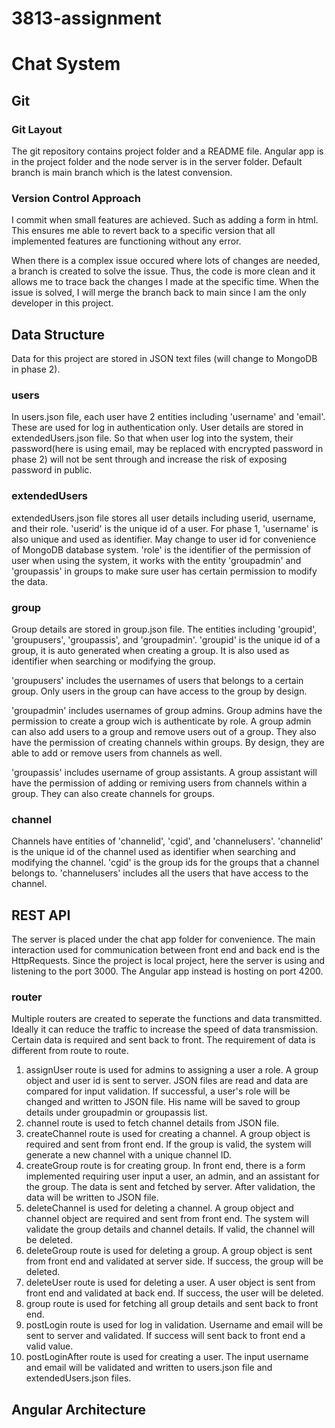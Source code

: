 # 3813-assignment

# Chat System

## Git
### Git Layout
The git repository contains project folder and a README file. Angular app is in the project folder and the node server is in the server folder.
Default branch is main branch which is the latest convension.

### Version Control Approach
I commit when small features are achieved. Such as adding a form in html. This ensures me able to revert back to a specific version that all implemented features are functioning without any error.

When there is a complex issue occured where lots of changes are needed, a branch is created to solve the issue. Thus, the code is more clean and it allows me to trace back the changes I made at the specific time. When the issue is solved, I will merge the branch back to main since I am the only developer in this project.

## Data Structure
<!--  Describe the main data structures used in the program. For example, how the users and groups are represented. -->
Data for this project are stored in JSON text files (will change to MongoDB in phase 2).
### users
In users.json file, each user have 2 entities including 'username' and 'email'. These are used for log in authentication only. User details are stored in extendedUsers.json file. So that when user log into the system, their password(here is using email, may be replaced with encrypted password in phase 2) will not be sent through and increase the risk of exposing password in public.

### extendedUsers
extendedUsers.json file stores all user details including userid, username, and their role. 'userid' is the unique id of a user. For phase 1, 'username' is also unique and used as identifier. May change to user id for convenience of MongoDB database system. 'role' is the identifier of the permission of user when using the system, it works with the entity 'groupadmin' and 'groupassis' in groups to make sure user has certain permission to modify the data.

### group
Group details are stored in group.json file. The entities including 'groupid', 'groupusers', 'groupassis', and 'groupadmin'.
'groupid' is the unique id of a group, it is auto generated when creating a group. It is also used as identifier when searching or modifying the group.

'groupusers' includes the usernames of users that belongs to a certain group. Only users in the group can have access to the group by design.

'groupadmin' includes usernames of group admins. Group admins have the permission to create a group wich is authenticate by role. A group admin can also add users to a group and remove users out of a group. They also have the permission of creating channels within groups. By design, they are able to add or remove users from channels as well.

'groupassis' includes username of group assistants. A group assistant will have the permission of adding or remiving users from channels within a group. They can also create channels for groups.

### channel
Channels have entities of 'channelid', 'cgid', and 'channelusers'.
'channelid' is the unique id of the channel used as identifier when searching and modifying the channel. 
'cgid' is the group ids for the groups that a channel belongs to.
'channelusers' includes all the users that have access to the channel.


## REST API
<!-- The Angular front end should communicate with the Node.js server using a REST API. Describe each route provided, parameters, return values, and what it does. -->
The server is placed under the chat app folder for convenience. The main interaction used for communication between front end and back end is the HttpRequests. Since the project is local project, here the server is using and listening to the port 3000. The Angular app instead is hosting on port 4200.
### router
Multiple routers are created to seperate the functions and data transmitted. Ideally it can reduce the traffic to increase the speed of data transmission. Certain data is required and sent back to front. The requirement of data is different from route to route.
1. assignUser route is used for admins to assigning a user a role. A group object and user id is sent to server. JSON files are read and data are compared for input validation. If successful, a user's role will be changed and written to JSON file. His name will be saved to group details under groupadmin or groupassis list.
2. channel route is used to fetch channel details from JSON file.
3. createChannel route is used for creating a channel. A group object is required and sent from front end. If the group is valid, the system will generate a new channel with a unique channel ID. 
4. createGroup route is for creating group. In front end, there is a form implemented requiring user input a user, an admin, and an assistant for the group. The data is sent and fetched by server. After validation, the data will be written to JSON file.
5. deleteChannel is used for deleting a channel. A group object and channel object are required and sent from front end. The system will validate the group details and channel details. If valid, the channel will be deleted.
6. deleteGroup route is used for deleting a group. A group object is sent from front end and validated at server side. If success, the group will be deleted.
7. deleteUser route is used for deleting a user. A user object is sent from front end and validated at back end. If success, the user will be deleted.
8. group route is used for fetching all group details and sent back to front end.
9. postLogin route is used for log in validation. Username and email will be sent to server and validated. If success will sent back to front end a valid value.
10. postLoginAfter route is used for creating a user. The input username and email will be validated and written to users.json file and extendedUsers.json files.


## Angular Architecture
<!-- Describe your Angular architecture in terms of components, services, and models. -->
